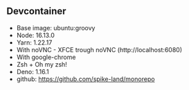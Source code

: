 ## Devcontainer

- Base image: ubuntu:groovy
- Node: 16.13.0
- Yarn: 1.22.17
- With noVNC - XFCE trough noVNC (http://localhost:6080)
- With google-chrome
- Zsh + Oh my zsh!
- Deno: 1.16.1
- github: https://github.com/spike-land/monorepo
